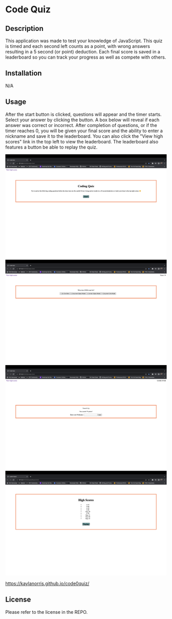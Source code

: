 # Code Quiz

## Description
This application was made to test your knowledge of JavaScript. This quiz is timed and each second left counts as a point, with wrong answers resulting in a 5 second (or point) deduction. Each final score is saved in a leaderboard so you can track your progress as well as compete with others. 

## Installation

N/A

## Usage

After the start button is clicked, questions will appear and the timer starts. Select your answer by clicking the button. A box below will reveal if each answer was correct or incorrect. After completion of questions, or if the timer reaches 0, you will be given your final score and the ability to enter a nickname and save it to the leaderboard. You can also click the "View high scores" link in the top left to view the leaderboard. The leaderboard also features a button be able to replay the quiz.


![Screenshot 1](assets/images/code-quiz-screenshot1.png)
![Screenshot 2](assets/images/code-quiz-screenshot2.png)
![Screenshot 3](assets/images/code-quiz-screenshot3.png)
![Screenshot 4](assets/images/code-quiz-screenshot4.png)

 https://kaylanorris.github.io/code0quiz/

## License

Please refer to the license in the REPO.